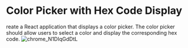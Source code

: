 # Color Picker with Hex Code Display
reate a React application that displays a color picker. The color picker should allow users to select a color and display the corresponding hex code.
![chrome_N1DIqGdDtL](https://github.com/user-attachments/assets/1df9b611-ea23-497b-b547-3cdd1ca2e84f)

